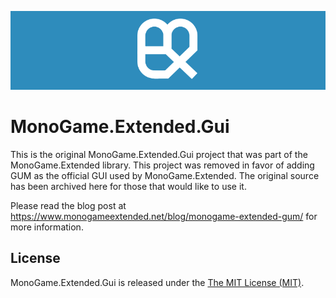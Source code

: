 ![MonoGame.Extended Logo](logos/logo-banner-800.png)

# MonoGame.Extended.Gui
This is the original MonoGame.Extended.Gui project that was part of the MonoGame.Extended library. This project was removed in favor of adding GUM as the official GUI used by MonoGame.Extended. The original source has been archived here for those that would like to use it.

Please read the blog post at https://www.monogameextended.net/blog/monogame-extended-gum/ for more information.

## License

MonoGame.Extended.Gui is released under the [The MIT License (MIT)](https://github.com/craftworkgames/MonoGame.Extended/blob/master/LICENSE).
